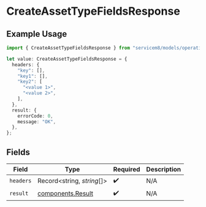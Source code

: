 # CreateAssetTypeFieldsResponse

## Example Usage

```typescript
import { CreateAssetTypeFieldsResponse } from "servicem8/models/operations";

let value: CreateAssetTypeFieldsResponse = {
  headers: {
    "key": [],
    "key1": [],
    "key2": [
      "<value 1>",
      "<value 2>",
    ],
  },
  result: {
    errorCode: 0,
    message: "OK",
  },
};
```

## Fields

| Field                                                  | Type                                                   | Required                                               | Description                                            |
| ------------------------------------------------------ | ------------------------------------------------------ | ------------------------------------------------------ | ------------------------------------------------------ |
| `headers`                                              | Record<string, *string*[]>                             | :heavy_check_mark:                                     | N/A                                                    |
| `result`                                               | [components.Result](../../models/components/result.md) | :heavy_check_mark:                                     | N/A                                                    |